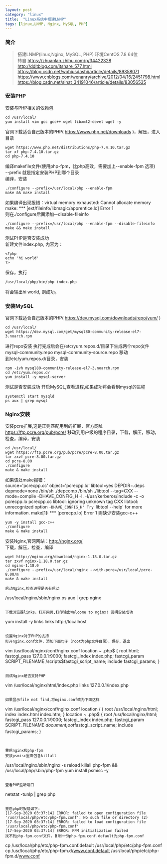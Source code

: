 ```yaml
---
layout: post
category: "linux"
title:  "Linux系统中搭建LNMP"
tags: [linux,LNMP, Nginx, MySQL, PHP]
---
```


### 简介
>搭建LNMP(linux,Nginx, MySQL, PHP)
>环境CentOS 7.8 64位  
>转自 https://zhuanlan.zhihu.com/p/34422328  
>http://dditblog.com/itshare_577.html  
>https://blog.csdn.net/wohiusdashi/article/details/89358071
>https://www.cnblogs.com/wenanry/archive/2012/04/16/2451798.html
>https://blog.csdn.net/sinat_34191046/article/details/83056535

### 安装PHP
安装与PHP相关的依赖包  
~~~
cd /usr/local/
yum install vim gcc gcc++ wget libxml2-devel wget -y
~~~
 
官网下载适合自己版本的PHP( https://www.php.net/downloads )，解压，进入目录  
~~~
wget https://www.php.net/distributions/php-7.4.10.tar.gz
tar xf php-7.4.10.tar.gz
cd php-7.4.10
~~~

编译makefile文件(使用php-fpm，比php高效，需要加上--enable-fpm 选项)  
--prefix 就是指定安装PHP到哪个目录  
编译，安装  
~~~
./configure --prefix=/usr/local/php --enable-fpm
make && make install
~~~

如果编译出现报错：virtual memory exhausted: Cannot allocate memory  
make: *** [ext/fileinfo/libmagic/apprentice.lo] Error 1  
则在./configure后面添加--disable-fileinfo
~~~
./configure --prefix=/usr/local/php --enable-fpm --disable-fileinfo
make && make install
~~~

测试PHP是否安装成功  
新建文件index.php, 内容为：
~~~
<?php
echo 'hi world'
?>
~~~
保存，执行
~~~
/usr/local/php/bin/php index.php
~~~
将会输出hi world, 则成功。

### 安装MySQL
官网下载适合自己版本的PHP( https://dev.mysql.com/downloads/repo/yum/ )
~~~
cd /usr/local/
wget https://dev.mysql.com/get/mysql80-community-release-el7-3.noarch.rpm
~~~

进行repo安装
执行完成后会在/etc/yum.repos.d/目录下生成两个repo文件mysql-community.repo mysql-community-source.repo
移动到/etc/yum.repos.d/目录，安装  
~~~
rpm -ivh mysql80-community-release-el7-3.noarch.rpm
cd /etc/yum.repos.d/
yum install -y mysql-server
~~~

测试是否安装成功
开启MySQL,查看进程,如果成功将会看到mysql的进程
~~~
systemctl start mysqld
ps aux | grep mysql
~~~

### Nginx安装
安装pcre扩展,这是正则匹配用到的扩展，官方网址 https://ftp.pcre.org/pub/pcre/
移动到用户级的程序目录，下载，解压，移动，检查，编译，安装
~~~
cd /usr/local/
wget https://ftp.pcre.org/pub/pcre/pcre-8.00.tar.gz
tar zxvf pcre-8.00.tar.gz
cd pcre-8.00
./configure
make & make install
~~~

如果该处make报错：  
source='pcrecpp.cc' object='pcrecpp.lo' libtool=yes 
        DEPDIR=.deps depmode=none /bin/sh ./depcomp 
        /bin/sh ./libtool --tag=CXX   --mode=compile  -DHAVE_CONFIG_H -I.   -I/usr/kerberos/include   -c -o pcrecpp.lo pcrecpp.cc
libtool: ignoring unknown tag CXX
libtool: unrecognized option `-DHAVE_CONFIG_H'
Try `libtool --help' for more information.
make[1]: *** [pcrecpp.lo] Error 1
则缺少安装gcc-c++  
~~~
yum -y install gcc-c++
./configure
make & make install
~~~

安装Nginx,官网网站：http://nginx.org/  
下载，解压，检查，编译  
~~~
wget http://nginx.org/download/nginx-1.18.0.tar.gz
tar zxvf nginx-1.18.0.tar.gz
cd nginx-1.18.0
./configure --prefix=/usr/local/nginx --with-pcre=/usr/local/pcre-8.00/m
make & make install

启动Nginx,检查进程是否有启动  
~~~
/usr/local/nginx/sbin/nginx 
ps aux | grep nginx
~~~

下载浏览器links，打开网页,打印输出Welcome to nginx! 说明安装成功  
~~~
yum install -y links
links http://localhost
~~~

设置Nginx对于PHP的支持  
打开nginx.conf文件，添加下面句子（root为php文件目录），保存，退出  
~~~
vim /usr/local/nginx/conf/nginx.conf
        location ~ \.php$ {
            root           html;
            fastcgi_pass   127.0.0.1:9000;
            fastcgi_index  index.php;
            fastcgi_param  SCRIPT_FILENAME  /scripts$fastcgi_script_name;
            include        fastcgi_params;
        } 
~~~

测试Nginx是否支持PHP

~~~
vim /usr/local/nginx/html/index.php
links 127.0.0.1/index.php
~~~

如果显示file not find,将nginx.conf改为下面这样
~~~
vim /usr/local/nginx/conf/nginx.conf
        location / {
            root   /usr/local/nginx/html;
            index  index.html index.htm;
        }
        location ~ \.php$ {
            root           /usr/local/nginx/html;
            fastcgi_pass   127.0.0.1:9000;
            fastcgi_index  index.php;
            fastcgi_param  SCRIPT_FILENAME  $document_root$fastcgi_script_name;
            include        fastcgi_params;
        }

~~~


重启nginx和php-fpm  
安装psmisc里面包含killall  
~~~
/usr/local/nginx/sbin/nginx -s reload
killall php-fpm && /usr/local/php/sbin/php-fpm
yum install psmisc -y
~~~

查看PHP监听端口
~~~
netstat -tunlp | grep php
~~~

重启php时报错如下:  
[17-Sep-2020 03:37:14] ERROR: failed to open configuration file '/usr/local/php/etc/php-fpm.conf': No such file or directory (2)  
[17-Sep-2020 03:37:14] ERROR: failed to load configuration file '/usr/local/php/etc/php-fpm.conf'  
[17-Sep-2020 03:37:14] ERROR: FPM initialization failed  
找不到php-fpm.conf文件，复制一份php-fpm.conf.default为php-fpm.conf  
~~~
cp /usr/local/php/etc/php-fpm.conf.default /usr/local/php/etc/php-fpm.conf
cp /usr/local/php/etc/php-fpm.d/www.conf.default  /usr/local/php/etc/php-fpm.d/www.conf
~~~

